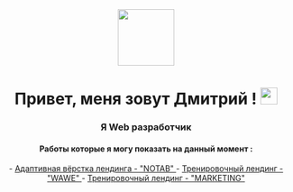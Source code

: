 <div id="header" align="center">
  <img src="https://media.giphy.com/media/M9gbBd9nbDrOTu1Mqx/giphy.gif" width="100"/>
</div>
<h1 align="center"> Привет, меня зовут Дмитрий ! <img src="https://media.giphy.com/media/hvRJCLFzcasrR4ia7z/giphy.gif" width="30px"/></h1>
<h3 align="center"> Я Web разработчик </h3>
<h4 align="center"> Работы которые я могу показать на данный момент : </h4>
<div id="content" align="center">
- <a href="https://orlov-dmitri.github.io/PurrWeb/"> Адаптивная вёрстка лендинга - "NOTAB" </a>
- <a href="https://orlov-dmitri.github.io/Wawe-layout/"> Тренировочный лендинг  - "WAWE" </a>
- <a href="https://orlov-dmitri.github.io/MarketingLend/"> Тренировочный лендинг  - "MARKETING" </a>
 </div>

